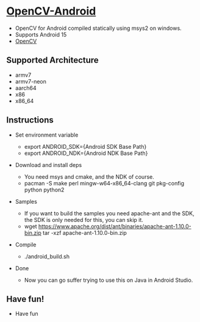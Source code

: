 [OpenCV-Android](https://github.com/Byte-666/opencv-android)
==============

* OpenCV for Android compiled statically using msys2 on windows.
* Supports Android 15
* [OpenCV](https://github.com/opencv/opencv)

Supported Architecture
----
* armv7
* armv7-neon
* aarch64
* x86
* x86_64

Instructions
----
* Set environment variable

  - export ANDROID_SDK={Android SDK Base Path}
  - export ANDROID_NDK={Android NDK Base Path}
  
* Download and install deps  
  - You need msys and cmake, and the NDK of course.
  - pacman -S make perl mingw-w64-x86_64-clang git pkg-config python python2

* Samples

  - If you want to build the samples you need apache-ant and the SDK,
    the SDK is only needed for this, you can skip it.
  - wget https://www.apache.org/dist/ant/binaries/apache-ant-1.10.0-bin.zip
    tar -xzf apache-ant-1.10.0-bin.zip

* Compile

  - ./android_build.sh

* Done

  - Now you can go suffer trying to use this on Java in Android Studio.

Have fun!
---------
* Have fun
